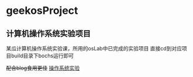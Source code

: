 # geekosProject
## 计算机操作系统实验项目

某瓜计算机操作系统实验课，所用的osLab中已完成的实验项目
直接cd到对应项目build目录下bochs运行即可

~~配合blog食用更佳~~
[操作系统实验](https://buyun14.github.io/tags/%E6%93%8D%E4%BD%9C%E7%B3%BB%E7%BB%9F/)
